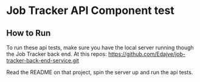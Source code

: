 # Job Tracker API Component test
## How to Run
To run these api tests, make sure you have the local server running though the Job Tracker back end. At this repos: https://github.com/Edajve/job-tracker-back-end-service.git

Read the README on that project, spin the server up and run the api tests.

